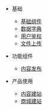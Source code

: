 * 基础
  * [基础组件](zh-cn/basic/)
  * [数据字典](zh-cn/basic/dictionary/)
  * [用户鉴权](zh-cn/basic/auth/)
  * [文件上传](zh-cn/basic/upload/)

* 功能组件
  * [内容发布](/zh-cn/function/cms/)

* 产品使用
  * [内容建站](/zh-cn/production/cms)
  * [商城建站](/zh-cn/production/shop)
